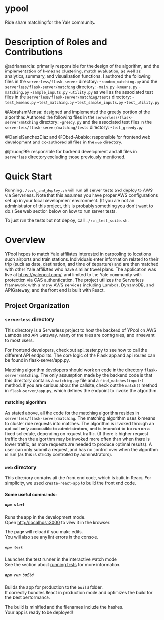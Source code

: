 # ypool
Ride share matching for the Yale community. 

# Description of Roles and Contributions

@adrianaarcia: primarily responsible for the design of the algorithm, and the implementation of  k-means clustering, match evaluation, as well as analytics, summary, and visualization functions. I authored the following files in the `serverless/flask-server` directory: 
	-`random_matching.py`
and the `serverless/flask-server/matching` directory:
	-`main.py`
	-`kmeans.py`
	-`matching.py`
	-`sample_inputs.py`
	-`utility.py`
as well as the associated test files in the `serverless/flask-server/matching/tests` directory:
	-`test_kmeans.py`
	-`test_matching.py`
	-`test_sample_inputs.py`
	-`test_utility.py`
	
@AbrahamMensa: designed and implemented the greedy portion of the algorithm: Authored the following files in the `serverless/flask-server/matching` directory: 
	-`greedy.py`
and the associated test files in the `serverless/flask-server/matching/tests` directory:
	-`test_greedy.py`	

@DanielSanchezDiaz and @Obed-Ababio: responsible for frontend web development and co-authored all files in the `web` directory.

@jtruong99: responsible for backend development and all files in  `serverless` directory excluding those previously mentioned.


# Quick Start 
Running `./test_and_deploy.sh` will run all server tests and deploy to AWS via Serverless. Note that this assumes you have proper AWS configurations set up in your local development environment. (If you are not an administrator of this project, this is probably something you don't want to do.) See web section below on how to run server tests.

To just run the tests but not deploy, call `./run_test_suite.sh`.

# Overview
YPool hopes to match Yale affiliates interested in carpooling to locations such airports and train stations. Individuals enter information related to their trip (such as date, destination, and time of departure) and are then matched with other Yale affiliates who have similar travel plans. The application was live at https://yalepool.com/, and limited to the Yale community with protection via CAS authentication. The project utilizes the Serverless framework with a many AWS services including Lambda, DynamoDB, and APIGateway, and the front end is built with React.

## Project Organization

### `serverless` directory
This directory is a Serverless project to host the backend of YPool on AWS Lambda and API Gateway. Many of the files are config files, and irrelevant to most users. 

For frontend developers, check out api_tester.py to see how to call the different API endpoints. The core logic of the Flask app and api routes can be found in flask-server/app.py. 

Matching algorithm developers should work on code in the directory `flask-server/matching`. The only assumption made by the backend code is that this directory contains a `matching.py` file and a `find_matches(inputs)` method. If you are curious about the callsite, check out the `match()` method in `flask-server/app.py`, which defines the endpoint to invoke the algorithm. 

#### matching algorithm
As stated above, all the code for the matching algorithm resides in `serverless/flask-server/matching`. The matching algorithm uses k-means to cluster ride requests into matches. The algorithm is invoked through an api call only accessible to administrators, and is intended to be run on a fixed schedule, depending on request traffic. (If there is higher request traffic then the algorithm may be invoked more often than when there is lower traffic, as more requests are needed to produce optimal results). A user can only submit a request, and has no control over when the algorithm is run (as this is strictly controlled by administrators). 

### `web` directory
This directory contains all the front end code, which is built in React. For simplicity, we used `create-react-app` to build the front end code. 

#### Some useful commands: 
##### `npm start`

Runs the app in the development mode.\
Open [http://localhost:3000](http://localhost:3000) to view it in the browser.

The page will reload if you make edits.\
You will also see any lint errors in the console.

##### `npm test`

Launches the test runner in the interactive watch mode.\
See the section about [running tests](https://facebook.github.io/create-react-app/docs/running-tests) for more information.

##### `npm run build`

Builds the app for production to the `build` folder.\
It correctly bundles React in production mode and optimizes the build for the best performance.

The build is minified and the filenames include the hashes.\
Your app is ready to be deployed!
